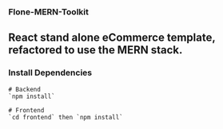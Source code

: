 ### Flone-MERN-Toolkit
## React stand alone eCommerce template, refactored to use the MERN stack.

### Install Dependencies
```
# Backend
`npm install`

# Frontend
`cd frontend` then `npm install`
```
